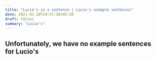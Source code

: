 ```yaml
---
title: "Lucio's in a sentence | Lucio's example sentences"
date: 2021-01-20T19:57:50+05:30
draft: falses
summary: "Lucio's"
---
```

## Unfortunately, we have no example sentences for Lucio's                 
